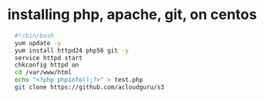 # installing php, apache, git, on centos
```sh
  #!/bin/bash
  yum update -y
  yum install httpd24 php56 git -y
  service httpd start
  chkconfig httpd on
  cd /var/www/html
  echo "<?php phpinfo();?>" > test.php
  git clone https://github.com/acloudguru/s3
```
